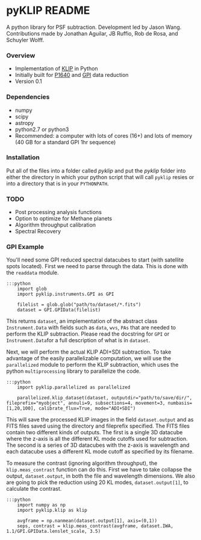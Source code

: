 # pyKLIP README #

A python library for PSF subtraction. Development led by Jason Wang. Contributions made by Jonathan Aguilar, JB Ruffio, Rob de Rosa, and Schuyler Wolff.

### Overview ###

* Implementation of [KLIP](http://arxiv.org/abs/1207.4197) in Python
* Initially built for [P1640](http://www.amnh.org/our-research/physical-sciences/astrophysics/research/project-1640) and [GPI](http://planetimager.org/) data reduction
* Version 0.1

### Dependencies ###

* numpy
* scipy
* astropy
* python2.7 or python3
* Recommended: a computer with lots of cores (16+) and lots of memory (40 GB for a standard GPI 1hr sequence)

### Installation ###

Put all of the files into a folder called *pyklip* and put the *pyklip* folder into either the directory in which your python script that will call ``pyklip`` resies or into a directory that is in your ``PYTHONPATH``.

### TODO ###

* Post processing analysis functions
* Option to optimize for Methane planets
* Algorithm throughput calibration
* Spectral Recovery

### GPI Example ###

You'll need some GPI reduced spectral datacubes to start (with satellite spots located). First we need to parse through the data. This is done with the ``readdata`` module.

    :::python
        import glob
        import pyklip.instruments.GPI as GPI

        filelist = glob.glob("path/to/dataset/*.fits")
        dataset = GPI.GPIData(filelist)

This returns ``dataset``, an implementation of the abstract class ``Instrument.Data`` with fields such as ``data``,
``wvs``, ``PAs`` that are needed to perform the KLIP subtraction. Please read the docstring for ``GPI`` or
``Instrument.Data``for a full description of what is in ``dataset``.

Next, we will perform the actual KLIP ADI+SDI subtraction. To take advantage of the easily parallelizable computation, we will use the
``parallelized`` module to perform the KLIP subtraction, which uses the python ``multiprocessing`` library to parallelize the code.

    :::python
        import pyklip.parallelized as parallelized

        parallelized.klip_dataset(dataset, outputdir="path/to/save/dir/", fileprefix="myobject", annuli=9, subsections=4, movement=3, numbasis=[1,20,100], calibrate_flux=True, mode="ADI+SDI")

This will save the processed KLIP images in the field ``dataset.output`` and as FITS files saved using the directory and fileprefix
 specified. The FITS files contain two different kinds of outputs. The first is a single 3D datacube where the z-axis is all the
 different KL mode cutoffs used for subtraction. The second is a series of 3D datacubes with the z-axis is wavelength and each datacube
  uses a different KL mode cutoff as specified by its filename.

To measure the contrast (ignoring algorithm throughput), the ``klip.meas_contrast`` function can do this. First we have to take collapse the output, ``dataset.output``, in both the file and wavelength dimensions. We also are going to pick the reduction using 20 KL modes, ``dataset.output[1]``, to calculate the contrast.

    :::python
        import numpy as np
        import pyklip.klip as klip

        avgframe = np.nanmean(dataset.output[1], axis=(0,1))
        seps, contrast = klip.meas_contrast(avgframe, dataset.IWA, 1.1/GPI.GPIData.lenslet_scale, 3.5)